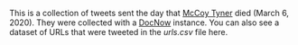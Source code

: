 This is a collection of tweets sent the day that [McCoy Tyner] died (March 6,
2020). They were collected with a [DocNow] instance. You can also see a dataset
of URLs that were tweeted in the *urls.csv* file here.

[McCoy Tyner]: https://en.wikipedia.org/wiki/McCoy_Tyner
[DocNow]: https://github.com/docnow/docnow
